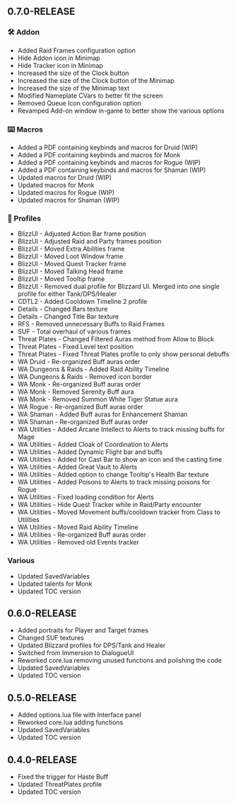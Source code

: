 ## 0.7.0-RELEASE

### 🛠️ Addon

* Added Raid Frames configuration option
* Hide Addon icon in Minimap
* Hide Tracker icon in Minimap
* Increased the size of the Clock button
* Increased the size of the Clock button of the Minimap
* Increased the size of the Minimap text
* Modified Nameplate CVars to better fit the screen
* Removed Queue Icon configuration option
* Revamped Add-on window in-game to better show the various options

### ⌨️ Macros

* Added a PDF containing keybinds and macros for Druid (WIP)
* Added a PDF containing keybinds and macros for Monk
* Added a PDF containing keybinds and macros for Rogue (WIP)
* Added a PDF containing keybinds and macros for Shaman (WIP)
* Updated macros for Druid (WIP)
* Updated macros for Monk
* Updated macros for Rogue (WIP)
* Updated macros for Shaman (WIP)

### 👤 Profiles

* BlizzUI - Adjusted Action Bar frame position
* BlizzUI - Adjusted Raid and Party frames position
* BlizzUI - Moved Extra Abilities frame
* BlizzUI - Moved Loot Window frame
* BlizzUI - Moved Quest Tracker frame
* BlizzUI - Moved Talking Head frame
* BlizzUI - Moved Tooltip frame
* BlizzUI - Removed dual profile for Blizzard UI. Merged into one single profile for either Tank/DPS/Healer
* CDTL2 - Added Cooldown Timeline 2 profile
* Details - Changed Bars texture
* Details - Changed Title Bar texture
* RFS - Removed unnecessary Buffs to Raid Frames
* SUF - Total overhaul of various frames
* Threat Plates - Changed Filtered Auras method from Allow to Block
* Threat Plates - Fixed Level text position
* Threat Plates - Fixed Threat Plates profile to only show personal debuffs
* WA Druid - Re-organized Buff auras order
* WA Dungeons & Raids - Added Raid Ability Timeline
* WA Dungeons & Raids - Removed icon border
* WA Monk - Re-organized Buff auras order
* WA Monk - Removed Serenity Buff aura
* WA Monk - Removed Summon White Tiger Statue aura
* WA Rogue - Re-organized Buff auras order
* WA Shaman - Added Buff auras for Enhancement Shaman
* WA Shaman - Re-organized Buff auras order
* WA Utilities - Added Arcane Intellect to Alerts to track missing buffs for Mage
* WA Utilities - Added Cloak of Coordination to Alerts
* WA Utilities - Added Dynamic Flight bar and buffs
* WA Utilities - Added for Cast Bar to show an icon and the casting time
* WA Utilities - Added Great Vault to Alerts
* WA Utilities - Added option to change Tooltip's Health Bar texture
* WA Utilities - Added Poisons to Alerts to track missing poisons for Rogue
* WA Utilities - Fixed loading condition for Alerts
* WA Utilities - Hide Quest Tracker while in Raid/Party encounter
* WA Utilities - Moved Movement buffs/cooldown tracker from Class to Utilities
* WA Utilities - Moved Raid Ability Timeline
* WA Utilities - Re-organized Buff auras order
* WA Utilities - Removed old Events tracker

### Various

* Updated SavedVariables
* Updated talents for Monk
* Updated TOC version

## 0.6.0-RELEASE

* Added portraits for Player and Target frames
* Changed SUF textures
* Updated Blizzard profiles for DPS/Tank and Healer
* Switched from Immersion to DialogueUI
* Reworked core.lua removing unused functions and polishing the code
* Updated SavedVariables
* Updated TOC version

## 0.5.0-RELEASE

* Added options.lua file with Interface panel
* Reworked core.lua adding functions
* Updated SavedVariables
* Updated TOC version

## 0.4.0-RELEASE

* Fixed the trigger for Haste Buff
* Updated ThreatPlates profile
* Updated TOC version
